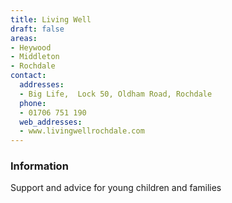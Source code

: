 ```yaml
---
title: Living Well
draft: false
areas:
- Heywood
- Middleton
- Rochdale
contact:
  addresses:
  - Big Life,  Lock 50, Oldham Road, Rochdale
  phone:
  - 01706 751 190
  web_addresses:
  - www.livingwellrochdale.com
---
```


### Information
Support and advice for young children and families

